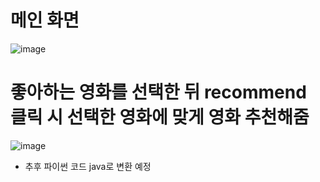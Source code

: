 # 메인 화면
![image](https://github.com/user-attachments/assets/de0c08cc-2c15-4dd6-948a-d4a51a9dd9e4)

# 좋아하는 영화를 선택한 뒤 recommend 클릭 시 선택한 영화에 맞게 영화 추천해줌
![image](https://github.com/user-attachments/assets/b3e92312-7d16-482f-a387-819b67bf2910)

- 추후 파이썬 코드 java로 변환 예정
